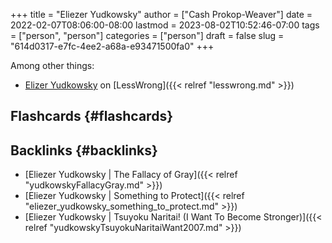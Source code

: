 +++
title = "Eliezer Yudkowsky"
author = ["Cash Prokop-Weaver"]
date = 2022-02-07T08:06:00-08:00
lastmod = 2023-08-02T10:52:46-07:00
tags = ["person", "person"]
categories = ["person"]
draft = false
slug = "614d0317-e7fc-4ee2-a68a-e93471500fa0"
+++

Among other things:

-   [Elizer Yudkowsky](https://www.lesswrong.com/users/eliezer_yudkowsky) on [LessWrong]({{< relref "lesswrong.md" >}})


## Flashcards {#flashcards}


## Backlinks {#backlinks}

-   [Eliezer Yudkowsky | The Fallacy of Gray]({{< relref "yudkowskyFallacyGray.md" >}})
-   [Eliezer Yudkowsky | Something to Protect]({{< relref "eliezer_yudkowsky_something_to_protect.md" >}})
-   [Eliezer Yudkowsky | Tsuyoku Naritai! (I Want To Become Stronger)]({{< relref "yudkowskyTsuyokuNaritaiWant2007.md" >}})
